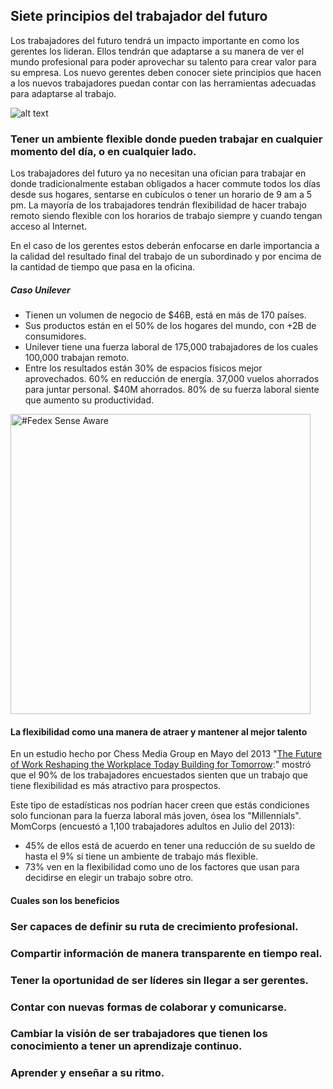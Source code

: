 ## Siete principios del trabajador del futuro
Los trabajadores del futuro tendrá un impacto importante en como los gerentes los lideran. Ellos tendrán que adaptarse a su manera de ver el mundo profesional para poder aprovechar su talento para crear valor para su empresa. Los nuevo gerentes deben conocer siete principios que hacen a los nuevos trabajadores puedan contar con las herramientas adecuadas para adaptarse al trabajo.

![alt text](https://github.com/Laboratoria/executive-training/00-how-to-hire-tech-talent/images/siete-principios-del-trabajador-del-futuro.jpg "Siete principios del trabajador del futuro")

### Tener un ambiente flexible donde pueden trabajar en cualquier momento del día, o en cualquier lado.
Los trabajadores del futuro ya no necesitan una ofician para trabajar en donde tradicionalmente estaban obligados a hacer commute todos los días desde sus hogares, sentarse en cubículos o tener un horario de 9 am a 5 pm. La mayoría de los trabajadores tendrán flexibilidad de hacer trabajo remoto siendo flexible con los horarios de trabajo siempre y cuando tengan acceso al Internet.

En el caso de los gerentes estos deberán enfocarse en darle importancia a la calidad del resultado final del trabajo de un subordinado y por encima de la cantidad de tiempo que pasa en la oficina.

##### Caso Unilever
- Tienen un volumen de negocio de $46B, está en más de 170 países. 
- Sus productos están en el 50% de los hogares del mundo, con +2B de consumidores. 
- Unilever tiene una fuerza laboral de 175,000 trabajadores de los cuales 100,000 trabajan remoto. 
- Entre los resultados están 30% de espacios físicos mejor aprovechados. 60% en reducción de energía. 37,000 vuelos ahorrados para juntar personal. $40M ahorrados. 80% de su fuerza laboral siente que aumento su productividad.

<a href="http://www.youtube.com/watch?feature=player_embedded&v=Ur97vSz_nyM" target="_blank"><img src="http://img.youtube.com/vi/Ur97vSz_nyM/0.jpg" alt="#Fedex Sense Aware" width="480"/></a>

#### La flexibilidad como una manera de atraer y mantener al mejor talento
En un estudio hecho por Chess Media Group en Mayo del 2013 "[The Future of Work Reshaping the Workplace Today Building for Tomorrow](https://thefutureorganization.com/future-work-research-report/):" mostró que el 90% de los trabajadores encuestados sienten que un trabajo que tiene flexibilidad es más atractivo para prospectos.

Este tipo de estadísticas nos podrían hacer creen que estás condiciones solo funcionan para la fuerza laboral más joven, ósea los "Millennials". MomCorps (encuestó a 1,100 trabajadores adultos en Julio del 2013):
- 45% de ellos está de acuerdo en tener una reducción de su sueldo de hasta el 9% si tiene un ambiente de trabajo más flexible.
- 73% ven en la flexibilidad como uno de los factores que usan para decidirse en elegir un trabajo sobre otro.

#### Cuales son los beneficios


### Ser capaces de definir su ruta de crecimiento profesional.
### Compartir información de manera transparente en tiempo real.
### Tener la oportunidad de ser líderes sin llegar a ser gerentes.
### Contar con nuevas formas de colaborar y comunicarse.
### Cambiar la visión de ser trabajadores que tienen los conocimiento a tener un aprendizaje continuo.
### Aprender y enseñar a su ritmo.